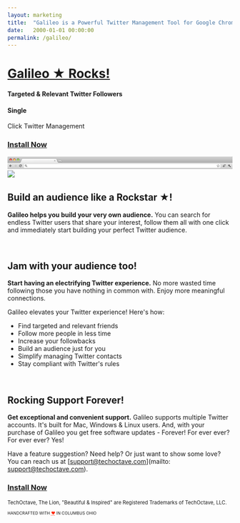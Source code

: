```yaml
---
layout: marketing
title:  "Galileo is a Powerful Twitter Management Tool for Google Chrome."
date:   2000-01-01 00:00:00
permalink: /galileo/
---
```


<h1 class="galileo"><a href="https://chrome.google.com/webstore/detail/mcagkgdbdbbgfielgggafkpjhdbiafha">Galileo ★ Rocks!</a></h1>

#### Targeted & Relevant Twitter Followers
<h4><strong class="one">Single</strong></h4> Click Twitter Management


<h3 class="buy"><a href="https://chrome.google.com/webstore/detail/mcagkgdbdbbgfielgggafkpjhdbiafha">Install Now</a></h3>

<img class="browser-header" src="/images/browser-header.png"/>

<img class="galileo-demo" src="/images/galileo.gif"/>


## Build an audience like a Rockstar ★!

<strong>Galileo helps you build your very own audience.</strong> You can search for endless Twitter users that share your interest, follow them all with one click and immediately start building your perfect Twitter audience.


<br/>

## Jam with your audience too!

<strong>Start having an electrifying Twitter experience.</strong> No more wasted time following those you have nothing in common with. Enjoy more meaningful connections.

Galileo elevates your Twitter experience! Here's how:

<ul class="list">
	<li>Find targeted and relevant friends</li>
	<li>Follow more people in less time</li>
	<li>Increase your followbacks</li>
	<li>Build an audience just for you</li>
	<li>Simplify managing Twitter contacts</li>
	<li>Stay compliant with Twitter's rules</li>
</ul>

<br/>

## Rocking Support Forever!

<strong>Get exceptional and convenient support.</strong> Galileo supports multiple Twitter accounts. It's built for Mac, Windows & Linux users. And, with your purchase of Galileo you get free software updates - Forever! For ever ever? For ever ever? Yes!

Have a feature suggestion? Need help? Or just want to show some love? You can reach us at [support@techoctave.com](mailto: support@techoctave.com).

<h3 class="buy"><a href="https://chrome.google.com/webstore/detail/mcagkgdbdbbgfielgggafkpjhdbiafha">Install Now</a></h3>



<footer>
    <p style="font-size: 80%;">TechOctave, The Lion, "Beautiful & Inspired" are Registered Trademarks of TechOctave, LLC.</p>
    <p style="font-size: 65%;">HANDCRAFTED WITH <abbr style="color: #FF2400; font-variant: none" title="love">❤</abbr> IN COLUMBUS OHIO</p>
</footer>
